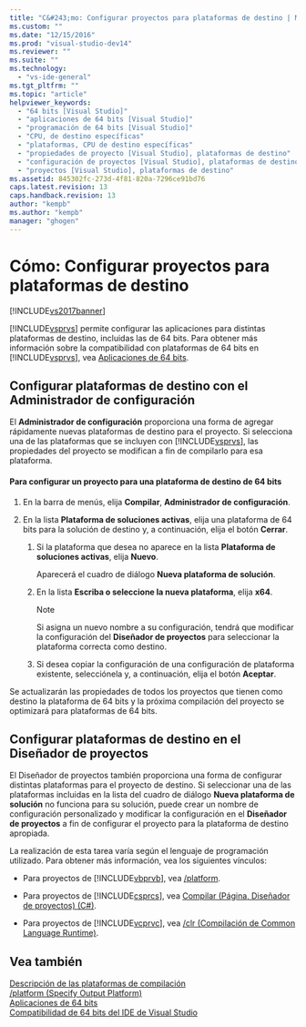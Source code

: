 ```yaml
---
title: "C&#243;mo: Configurar proyectos para plataformas de destino | Microsoft Docs"
ms.custom: ""
ms.date: "12/15/2016"
ms.prod: "visual-studio-dev14"
ms.reviewer: ""
ms.suite: ""
ms.technology: 
  - "vs-ide-general"
ms.tgt_pltfrm: ""
ms.topic: "article"
helpviewer_keywords: 
  - "64 bits [Visual Studio]"
  - "aplicaciones de 64 bits [Visual Studio]"
  - "programación de 64 bits [Visual Studio]"
  - "CPU, de destino específicas"
  - "plataformas, CPU de destino específicas"
  - "propiedades de proyecto [Visual Studio], plataformas de destino"
  - "configuración de proyectos [Visual Studio], plataformas de destino"
  - "proyectos [Visual Studio], plataformas de destino"
ms.assetid: 845302fc-273d-4f81-820a-7296ce91bd76
caps.latest.revision: 13
caps.handback.revision: 13
author: "kempb"
ms.author: "kempb"
manager: "ghogen"
---
```

# C&#243;mo: Configurar proyectos para plataformas de destino
[!INCLUDE[vs2017banner](../code-quality/includes/vs2017banner.md)]

[!INCLUDE[vsprvs](../code-quality/includes/vsprvs_md.md)] permite configurar las aplicaciones para distintas plataformas de destino, incluidas las de 64 bits.  Para obtener más información sobre la compatibilidad con plataformas de 64 bits en [!INCLUDE[vsprvs](../code-quality/includes/vsprvs_md.md)], vea [Aplicaciones de 64 bits](../Topic/64-bit%20Applications.md).  
  
## Configurar plataformas de destino con el Administrador de configuración  
 El **Administrador de configuración** proporciona una forma de agregar rápidamente nuevas plataformas de destino para el proyecto.  Si selecciona una de las plataformas que se incluyen con [!INCLUDE[vsprvs](../code-quality/includes/vsprvs_md.md)], las propiedades del proyecto se modifican a fin de compilarlo para esa plataforma.  
  
#### Para configurar un proyecto para una plataforma de destino de 64 bits  
  
1.  En la barra de menús, elija **Compilar**, **Administrador de configuración**.  
  
2.  En la lista **Plataforma de soluciones activas**, elija una plataforma de 64 bits para la solución de destino y, a continuación, elija el botón **Cerrar**.  
  
    1.  Si la plataforma que desea no aparece en la lista **Plataforma de soluciones activas**, elija **Nuevo**.  
  
         Aparecerá el cuadro de diálogo **Nueva plataforma de solución**.  
  
    2.  En la lista **Escriba o seleccione la nueva plataforma**, elija **x64**.  
  
        > [!NOTE]
        >  Si asigna un nuevo nombre a su configuración, tendrá que modificar la configuración del **Diseñador de proyectos** para seleccionar la plataforma correcta como destino.  
  
    3.  Si desea copiar la configuración de una configuración de plataforma existente, selecciónela y, a continuación, elija el botón **Aceptar**.  
  
 Se actualizarán las propiedades de todos los proyectos que tienen como destino la plataforma de 64 bits y la próxima compilación del proyecto se optimizará para plataformas de 64 bits.  
  
## Configurar plataformas de destino en el Diseñador de proyectos  
 El Diseñador de proyectos también proporciona una forma de configurar distintas plataformas para el proyecto de destino.  Si seleccionar una de las plataformas incluidas en la lista del cuadro de diálogo **Nueva plataforma de solución** no funciona para su solución, puede crear un nombre de configuración personalizado y modificar la configuración en el **Diseñador de proyectos** a fin de configurar el proyecto para la plataforma de destino apropiada.  
  
 La realización de esta tarea varía según el lenguaje de programación utilizado.  Para obtener más información, vea los siguientes vínculos:  
  
-   Para proyectos de [!INCLUDE[vbprvb](../code-quality/includes/vbprvb_md.md)], vea [\/platform](/dotnet/visual-basic/reference/command-line-compiler/platform).  
  
-   Para proyectos de [!INCLUDE[csprcs](../data-tools/includes/csprcs_md.md)], vea [Compilar \(Página, Diseñador de proyectos\) \(C\#\)](../ide/reference/build-page-project-designer-csharp.md).  
  
-   Para proyectos de [!INCLUDE[vcprvc](../code-quality/includes/vcprvc_md.md)], vea [\/clr \(Compilación de Common Language Runtime\)](/visual-cpp/build/reference/clr-common-language-runtime-compilation).  
  
## Vea también  
 [Descripción de las plataformas de compilación](../ide/understanding-build-platforms.md)   
 [\/platform \(Specify Output Platform\)](/dotnet/csharp/language-reference/compiler-options/platform-compiler-option)   
 [Aplicaciones de 64 bits](../Topic/64-bit%20Applications.md)   
 [Compatibilidad de 64 bits del IDE de Visual Studio](../ide/visual-studio-ide-64-bit-support.md)